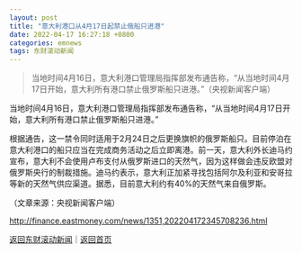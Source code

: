```yaml
---
layout: post
title: "意大利港口从4月17日起禁止俄船只进港"
date: 2022-04-17 16:27:18 +0800
categories: emnews
tags: 东财滚动新闻
---
```

> 当地时间4月16日，意大利港口管理局指挥部发布通告称，“从当地时间4月17日开始，意大利所有港口禁止俄罗斯船只进港。”（央视新闻客户端）

<p>当地时间4月16日，意大利港口管理局指挥部发布通告称，“从当地时间4月17日开始，意大利所有港口禁止俄罗斯船只进港。”</p>
 <p>根据通告，这一禁令同时适用于2月24日之后更换旗帜的俄罗斯船只。目前停泊在意大利港口的船只应当在完成商务活动之后立即离港。前一天，意大利外长迪马约宣布，意大利不会使用卢布支付从俄罗斯进口的天然气，因为这样做会违反欧盟对俄罗斯央行的制裁措施。迪马约表示，意大利正加紧寻找包括阿尔及利亚和安哥拉等新的天然气供应渠道。据悉，目前意大利约有40%的天然气来自俄罗斯。</p><p class="em_media">（文章来源：央视新闻客户端）</p>

<http://finance.eastmoney.com/news/1351,202204172345708236.html>

[返回东财滚动新闻](//finews.withounder.com/emnews/)｜[返回首页](//finews.withounder.com/)